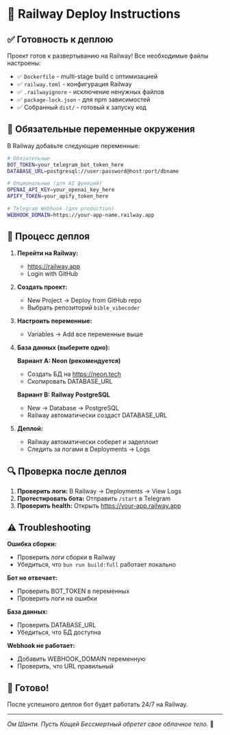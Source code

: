 # 🚂 Railway Deploy Instructions

## ✅ Готовность к деплою

Проект готов к развертыванию на Railway! Все необходимые файлы настроены:

- ✅ `Dockerfile` - multi-stage build с оптимизацией
- ✅ `railway.toml` - конфигурация Railway  
- ✅ `.railwayignore` - исключение ненужных файлов
- ✅ `package-lock.json` - для npm зависимостей
- ✅ Собранный `dist/` - готовый к запуску код

## 🔑 Обязательные переменные окружения

В Railway добавьте следующие переменные:

```bash
# Обязательные
BOT_TOKEN=your_telegram_bot_token_here
DATABASE_URL=postgresql://user:password@host:port/dbname

# Опциональные (для AI функций)
OPENAI_API_KEY=your_openai_key_here
APIFY_TOKEN=your_apify_token_here

# Telegram Webhook (для production)
WEBHOOK_DOMAIN=https://your-app-name.railway.app
```

## 🚀 Процесс деплоя

1. **Перейти на Railway:**
   - https://railway.app
   - Login with GitHub

2. **Создать проект:**
   - New Project → Deploy from GitHub repo
   - Выбрать репозиторий `bible_vibecoder`

3. **Настроить переменные:**
   - Variables → Add все переменные выше

4. **База данных (выберите одно):**
   
   **Вариант A: Neon (рекомендуется)**
   - Создать БД на https://neon.tech
   - Скопировать DATABASE_URL
   
   **Вариант B: Railway PostgreSQL**
   - New → Database → PostgreSQL
   - Railway автоматически создаст DATABASE_URL

5. **Деплой:**
   - Railway автоматически соберет и задеплоит
   - Следить за логами в Deployments → Logs

## 🔍 Проверка после деплоя

1. **Проверить логи:** В Railway → Deployments → View Logs
2. **Протестировать бота:** Отправить `/start` в Telegram
3. **Проверить health:** Открыть https://your-app.railway.app

## ⚠️ Troubleshooting

**Ошибка сборки:**
- Проверить логи сборки в Railway
- Убедиться, что `bun run build:full` работает локально

**Бот не отвечает:**
- Проверить BOT_TOKEN в переменных
- Проверить логи на ошибки

**База данных:**
- Проверить DATABASE_URL
- Убедиться, что БД доступна

**Webhook не работает:**
- Добавить WEBHOOK_DOMAIN переменную
- Проверить, что URL правильный

## 🎉 Готово!

После успешного деплоя бот будет работать 24/7 на Railway.

---

_Ом Шанти. Пусть Кощей Бессмертный обретет свое облачное тело._ 🙏
